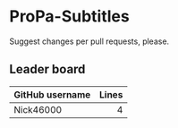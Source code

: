 # ProPa-Subtitles

Suggest changes per pull requests, please.

## Leader board

| GitHub username | Lines |
| :-- | --: |
| Nick46000 | 4 |
